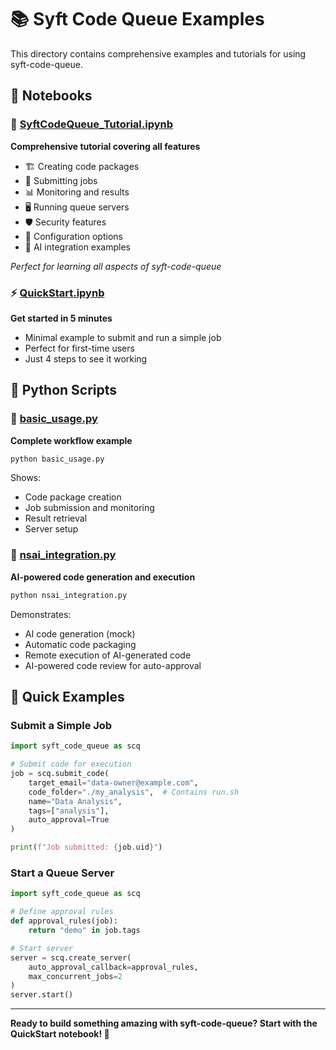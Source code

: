 # 📚 Syft Code Queue Examples

This directory contains comprehensive examples and tutorials for using syft-code-queue.

## 📓 Notebooks

### 📖 [SyftCodeQueue_Tutorial.ipynb](SyftCodeQueue_Tutorial.ipynb)
**Comprehensive tutorial covering all features**

- 🏗️ Creating code packages
- 🚀 Submitting jobs  
- 📊 Monitoring and results
- 🖥️ Running queue servers
- 🛡️ Security features
- 🔧 Configuration options
- 🤖 AI integration examples

*Perfect for learning all aspects of syft-code-queue*

### ⚡ [QuickStart.ipynb](QuickStart.ipynb)
**Get started in 5 minutes**

- Minimal example to submit and run a simple job
- Perfect for first-time users
- Just 4 steps to see it working

## 🐍 Python Scripts

### 📝 [basic_usage.py](basic_usage.py)
**Complete workflow example**

```bash
python basic_usage.py
```

Shows:
- Code package creation
- Job submission and monitoring
- Result retrieval
- Server setup

### 🤖 [nsai_integration.py](nsai_integration.py)
**AI-powered code generation and execution**

```bash
python nsai_integration.py
```

Demonstrates:
- AI code generation (mock)
- Automatic code packaging
- Remote execution of AI-generated code
- AI-powered code review for auto-approval

## 🚀 Quick Examples

### Submit a Simple Job

```python
import syft_code_queue as scq

# Submit code for execution
job = scq.submit_code(
    target_email="data-owner@example.com",
    code_folder="./my_analysis",  # Contains run.sh
    name="Data Analysis",
    tags=["analysis"],
    auto_approval=True
)

print(f"Job submitted: {job.uid}")
```

### Start a Queue Server

```python
import syft_code_queue as scq

# Define approval rules
def approval_rules(job):
    return "demo" in job.tags

# Start server
server = scq.create_server(
    auto_approval_callback=approval_rules,
    max_concurrent_jobs=2
)
server.start()
```

---

**Ready to build something amazing with syft-code-queue? Start with the QuickStart notebook! 🚀**